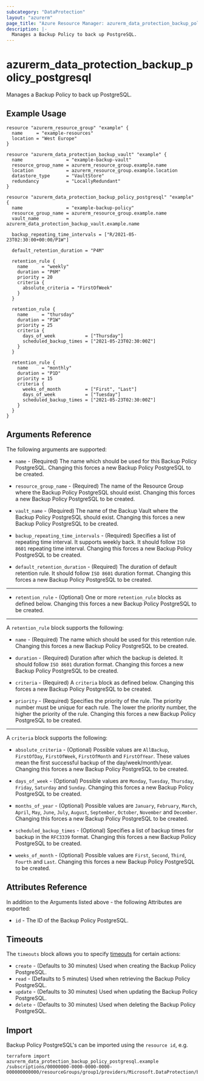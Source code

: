 ```yaml
---
subcategory: "DataProtection"
layout: "azurerm"
page_title: "Azure Resource Manager: azurerm_data_protection_backup_policy_postgresql"
description: |-
  Manages a Backup Policy to back up PostgreSQL.
---
```


# azurerm_data_protection_backup_policy_postgresql

Manages a Backup Policy to back up PostgreSQL. 

## Example Usage

```hcl
resource "azurerm_resource_group" "example" {
  name     = "example-resources"
  location = "West Europe"
}

resource "azurerm_data_protection_backup_vault" "example" {
  name                = "example-backup-vault"
  resource_group_name = azurerm_resource_group.example.name
  location            = azurerm_resource_group.example.location
  datastore_type      = "VaultStore"
  redundancy          = "LocallyRedundant"
}

resource "azurerm_data_protection_backup_policy_postgresql" "example" {
  name                = "example-backup-policy"
  resource_group_name = azurerm_resource_group.example.name
  vault_name          = azurerm_data_protection_backup_vault.example.name

  backup_repeating_time_intervals = ["R/2021-05-23T02:30:00+00:00/P1W"]

  default_retention_duration = "P4M"

  retention_rule {
    name     = "weekly"
    duration = "P6M"
    priority = 20
    criteria {
      absolute_criteria = "FirstOfWeek"
    }
  }

  retention_rule {
    name     = "thursday"
    duration = "P1W"
    priority = 25
    criteria {
      days_of_week           = ["Thursday"]
      scheduled_backup_times = ["2021-05-23T02:30:00Z"]
    }
  }

  retention_rule {
    name     = "monthly"
    duration = "P1D"
    priority = 15
    criteria {
      weeks_of_month         = ["First", "Last"]
      days_of_week           = ["Tuesday"]
      scheduled_backup_times = ["2021-05-23T02:30:00Z"]
    }
  }
}
```

## Arguments Reference

The following arguments are supported:

* `name` - (Required) The name which should be used for this Backup Policy PostgreSQL. Changing this forces a new Backup Policy PostgreSQL to be created.

* `resource_group_name` - (Required) The name of the Resource Group where the Backup Policy PostgreSQL should exist. Changing this forces a new Backup Policy PostgreSQL to be created.

* `vault_name` - (Required) The name of the Backup Vault where the Backup Policy PostgreSQL should exist. Changing this forces a new Backup Policy PostgreSQL to be created.

* `backup_repeating_time_intervals` - (Required) Specifies a list of repeating time interval. It supports weekly back. It should follow `ISO 8601` repeating time interval. Changing this forces a new Backup Policy PostgreSQL to be created.
  
* `default_retention_duration` - (Required) The duration of default retention rule. It should follow `ISO 8601` duration format. Changing this forces a new Backup Policy PostgreSQL to be created.

---

* `retention_rule` - (Optional) One or more `retention_rule` blocks as defined below. Changing this forces a new Backup Policy PostgreSQL to be created.

---

A `retention_rule` block supports the following:

* `name` - (Required) The name which should be used for this retention rule. Changing this forces a new Backup Policy PostgreSQL to be created.

* `duration` - (Required) Duration after which the backup is deleted. It should follow `ISO 8601` duration format. Changing this forces a new Backup Policy PostgreSQL to be created.

* `criteria` - (Required) A `criteria` block as defined below. Changing this forces a new Backup Policy PostgreSQL to be created.

* `priority` - (Required) Specifies the priority of the rule. The priority number must be unique for each rule. The lower the priority number, the higher the priority of the rule. Changing this forces a new Backup Policy PostgreSQL to be created.

---

A `criteria` block supports the following:

* `absolute_criteria` - (Optional) Possible values are `AllBackup`, `FirstOfDay`, `FirstOfWeek`, `FirstOfMonth` and `FirstOfYear`. These values mean the first successful backup of the day/week/month/year. Changing this forces a new Backup Policy PostgreSQL to be created.

* `days_of_week` - (Optional) Possible values are `Monday`, `Tuesday`, `Thursday`, `Friday`, `Saturday` and `Sunday`. Changing this forces a new Backup Policy PostgreSQL to be created.

* `months_of_year` - (Optional) Possible values are `January`, `February`, `March`, `April`, `May`, `June`, `July`, `August`, `September`, `October`, `November` and `December`. Changing this forces a new Backup Policy PostgreSQL to be created.

* `scheduled_backup_times` - (Optional) Specifies a list of backup times for backup in the `RFC3339` format. Changing this forces a new Backup Policy PostgreSQL to be created.

* `weeks_of_month` - (Optional) Possible values are `First`, `Second`, `Third`, `Fourth` and `Last`. Changing this forces a new Backup Policy PostgreSQL to be created.

## Attributes Reference

In addition to the Arguments listed above - the following Attributes are exported: 

* `id` - The ID of the Backup Policy PostgreSQL.

## Timeouts

The `timeouts` block allows you to specify [timeouts](https://www.terraform.io/language/resources/syntax#operation-timeouts) for certain actions:

* `create` - (Defaults to 30 minutes) Used when creating the Backup Policy PostgreSQL.
* `read` - (Defaults to 5 minutes) Used when retrieving the Backup Policy PostgreSQL.
* `update` - (Defaults to 30 minutes) Used when updating the Backup Policy PostgreSQL.
* `delete` - (Defaults to 30 minutes) Used when deleting the Backup Policy PostgreSQL.

## Import

Backup Policy PostgreSQL's can be imported using the `resource id`, e.g.

```shell
terraform import azurerm_data_protection_backup_policy_postgresql.example /subscriptions/00000000-0000-0000-0000-000000000000/resourceGroups/group1/providers/Microsoft.DataProtection/backupVaults/vault1/backupPolicies/backupPolicy1
```
